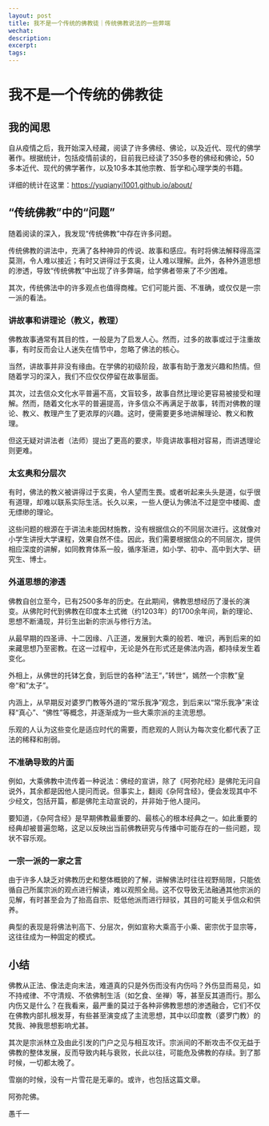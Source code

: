 ```yaml
---
layout: post
title: 我不是一个传统的佛教徒｜传统佛教说法的一些弊端
wechat: 
description: 
excerpt: 
tags:
---
```


# 我不是一个传统的佛教徒

## 我的闻思

自从疫情之后，我开始深入经藏，阅读了许多佛经、佛论，以及近代、现代的佛学著作。根据统计，包括疫情前读的，目前我已经读了350多卷的佛经和佛论，50多本近代、现代的佛学著作，以及10多本其他宗教、哲学和心理学类的书籍。

详细的统计在这里：https://yuqianyi1001.github.io/about/

## “传统佛教”中的“问题”

随着阅读的深入，我发现“传统佛教”中存在许多问题。

传统佛教的讲法中，充满了各种神异的传说、故事和感应。有时将佛法解释得高深莫测，令人难以接近；有时又讲得过于玄奥，让人难以理解。此外，各种外道思想的渗透，导致“传统佛教”中出现了许多弊端，给学佛者带来了不少困难。

其次，传统佛法中的许多观点也值得商榷。它们可能片面、不准确，或仅仅是一宗一派的看法。

### 讲故事和讲理论（教义，教理）

佛教故事通常有其目的性，一般是为了启发人心。然而，过多的故事或过于注重故事，有时反而会让人迷失在情节中，忽略了佛法的核心。

当然，讲故事并非没有缘由。在学佛的初级阶段，故事有助于激发兴趣和热情。但随着学习的深入，我们不应仅仅停留在故事层面。

其次，过去信众文化水平普遍不高，文盲较多，故事自然比理论更容易被接受和理解。然而，随着文化水平的普遍提高，许多信众不再满足于故事，转而对佛教的理论、教义、教理产生了更浓厚的兴趣。这时，便需要更多地讲解理论、教义和教理。

但这无疑对讲法者（法师）提出了更高的要求，毕竟讲故事相对容易，而讲透理论则更难。

### 太玄奥和分层次

有时，佛法的教义被讲得过于玄奥，令人望而生畏。或者听起来头头是道，似乎很有道理，却难以联系实际生活。长久以来，一些人便认为佛法不过是空中楼阁、虚无缥缈的理论。

这些问题的根源在于讲法未能因材施教，没有根据信众的不同层次进行。这就像对小学生讲授大学课程，效果自然不佳。因此，我们需要根据信众的不同层次，提供相应深度的讲解，如同教育体系一般，循序渐进，如小学、初中、高中到大学、研究生、博士。

### 外道思想的渗透

佛教自创立至今，已有2500多年的历史。在此期间，佛教思想经历了漫长的演变。从佛陀时代到佛教在印度本土式微（约1203年）的1700余年间，新的理论、思想不断涌现，并衍生出新的宗派与修行方法。

从最早期的四圣谛、十二因缘、八正道，发展到大乘的般若、唯识，再到后来的如来藏思想乃至密教。在这一过程中，无论是外在形式还是佛法内涵，都持续发生着变化。

外相上，从佛世的托钵乞食，到后世的各种”法王“，”转世“，嫣然一个宗教”皇帝“和”太子”。

内涵上，从早期反对婆罗门教等外道的“常乐我净”观念，到后来以“常乐我净”来诠释“真心”、“佛性”等概念，并逐渐成为一些大乘宗派的主流思想。

乐观的人认为这些变化是适应时代的需要，而悲观的人则认为每次变化都代表了正法的稀释和削弱。

### 不准确导致的片面

例如，大乘佛教中流传着一种说法：佛经的宣讲，除了《阿弥陀经》是佛陀无问自说外，其余都是因他人提问而说。但事实上，翻阅《杂阿含经》，便会发现其中不少经文，包括开篇，都是佛陀主动宣说的，并非始于他人提问。

要知道，《杂阿含经》是早期佛教最重要的、最核心的根本经典之一。如此重要的经典却被普遍忽略，这足以反映出当前佛教研究与传播中可能存在的一些问题，现状不容乐观。

### 一宗一派的一家之言

由于许多人缺乏对佛教历史和整体概貌的了解，讲解佛法时往往视野局限，只能依循自己所属宗派的观点进行解读，难以观照全局。这不仅导致无法融通其他宗派的见解，有时甚至会为了抬高自宗、贬低他派而进行辩驳，其目的可能关乎信众和供养。

典型的表现是将佛法判高下、分层次，例如宣称大乘高于小乘、密宗优于显宗等，这往往成为一种固定的模式。

## 小结

佛教从正法、像法走向末法，难道真的只是外伤而没有内伤吗？外伤显而易见，如不持戒律、不守清规、不依佛制生活（如乞食、坐禅）等，甚至反其道而行。那么内伤又是什么？在我看来，最严重的莫过于各种非佛教思想的渗透融合，它们不仅在佛教内部扎根发芽，有些甚至演变成了主流思想，其中以印度教（婆罗门教）的梵我、神我思想影响尤甚。

其次是宗派林立及由此引发的门户之见与相互攻讦。宗派间的不断攻击不仅无益于佛教的整体发展，反而导致内耗与衰败，长此以往，可能危及佛教的存续。到了那时候，一切都太晚了。

雪崩的时候，没有一片雪花是无辜的。或许，也包括这篇文章。

阿弥陀佛。

愚千一

